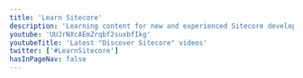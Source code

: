 ```yaml
---
title: 'Learn Sitecore'
description: 'Learning content for new and experienced Sitecore developers'
youtube: 'UUJrNXcAEmZrqbf2suxbfIkg'
youtubeTitle: 'Latest "Discover Sitecore" videos'
twitter: ['#LearnSitecore']
hasInPageNav: false
---
```


